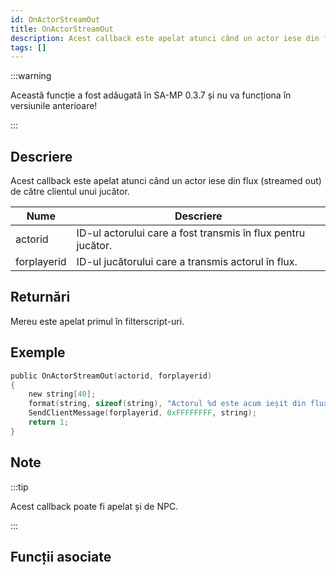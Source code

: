```yaml
---
id: OnActorStreamOut
title: OnActorStreamOut
description: Acest callback este apelat atunci când un actor iese din flux (streamed out) de către clientul unui jucător.
tags: []
---
```


:::warning

Această funcție a fost adăugată în SA-MP 0.3.7 și nu va funcționa în versiunile anterioare!

:::

## Descriere

Acest callback este apelat atunci când un actor iese din flux (streamed out) de către clientul unui jucător.

| Nume        | Descriere                                                    |
| ----------- | ------------------------------------------------------------ |
| actorid     | ID-ul actorului care a fost transmis în flux pentru jucător. |
| forplayerid | ID-ul jucătorului care a transmis actorul în flux.           |

## Returnări

Mereu este apelat primul în filterscript-uri.

## Exemple

```c
public OnActorStreamOut(actorid, forplayerid)
{
    new string[40];
    format(string, sizeof(string), "Actorul %d este acum ieșit din flux.", actorid);
    SendClientMessage(forplayerid, 0xFFFFFFFF, string);
    return 1;
}
```

## Note

:::tip

Acest callback poate fi apelat și de NPC.

:::

## Funcții asociate
